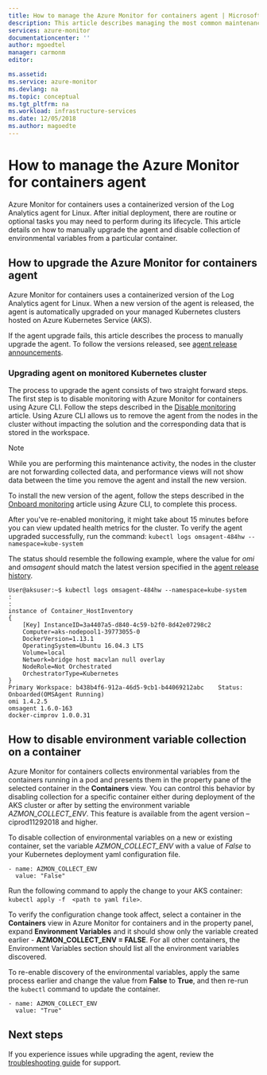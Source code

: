 ```yaml
---
title: How to manage the Azure Monitor for containers agent | Microsoft Docs
description: This article describes managing the most common maintenance tasks with the containerized Log Analytics agent used by Azure Monitor for containers.  
services: azure-monitor
documentationcenter: ''
author: mgoedtel
manager: carmonm
editor: 

ms.assetid: 
ms.service: azure-monitor
ms.devlang: na
ms.topic: conceptual
ms.tgt_pltfrm: na
ms.workload: infrastructure-services
ms.date: 12/05/2018
ms.author: magoedte
---
```


# How to manage the Azure Monitor for containers agent
Azure Monitor for containers uses a containerized version of the Log Analytics agent for Linux. After initial deployment, there are routine or optional tasks you may need to perform during its lifecycle. This article details on how to manually upgrade the agent and disable collection of environmental variables from a particular container. 

## How to upgrade the Azure Monitor for containers agent
Azure Monitor for containers uses a containerized version of the Log Analytics agent for Linux. When a new version of the agent is released, the agent is automatically upgraded on your managed Kubernetes clusters hosted on Azure Kubernetes Service (AKS).  

If the agent upgrade fails, this article describes the process to manually upgrade the agent. To follow the versions released, see [agent release announcements](https://github.com/microsoft/docker-provider/tree/ci_feature_prod).   

### Upgrading agent on monitored Kubernetes cluster
The process to upgrade the agent consists of two straight forward steps. The first step is to disable monitoring with Azure Monitor for containers using Azure CLI.  Follow the steps described in the [Disable monitoring](container-insights-optout.md?toc=%2fazure%2fmonitoring%2ftoc.json#azure-cli) article. Using Azure CLI allows us to remove the agent from the nodes in the cluster without impacting the solution and the corresponding data that is stored in the workspace. 

>[!NOTE]
>While you are performing this maintenance activity, the nodes in the cluster are not forwarding collected data, and performance views will not show data between the time you remove the agent and install the new version. 
>

To install the new version of the agent, follow the steps described in the [Onboard monitoring](container-insights-onboard.md?toc=%2fazure%2fmonitoring%2ftoc.json#enable-monitoring-using-azure-cli) article using Azure CLI, to complete this process.  

After you've re-enabled monitoring, it might take about 15 minutes before you can view  updated health metrics for the cluster. To verify the agent upgraded successfully, run the command: `kubectl logs omsagent-484hw --namespace=kube-system`

The status should resemble the following example, where the value for *omi* and *omsagent* should match the latest version specified in the [agent release history](https://github.com/microsoft/docker-provider/tree/ci_feature_prod).  

    User@aksuser:~$ kubectl logs omsagent-484hw --namespace=kube-system
	:
	:
	instance of Container_HostInventory
	{
	    [Key] InstanceID=3a4407a5-d840-4c59-b2f0-8d42e07298c2
	    Computer=aks-nodepool1-39773055-0
	    DockerVersion=1.13.1
	    OperatingSystem=Ubuntu 16.04.3 LTS
	    Volume=local
	    Network=bridge host macvlan null overlay
	    NodeRole=Not Orchestrated
	    OrchestratorType=Kubernetes
	}
	Primary Workspace: b438b4f6-912a-46d5-9cb1-b44069212abc    Status: Onboarded(OMSAgent Running)
	omi 1.4.2.5
	omsagent 1.6.0-163
	docker-cimprov 1.0.0.31

## How to disable environment variable collection on a container
Azure Monitor for containers collects environmental variables from the containers running in a pod and presents them in the property pane of the selected container in the **Containers** view. You can control this behavior by disabling collection for a specific container either during deployment of the AKS cluster or after by setting the environment variable *AZMON_COLLECT_ENV*. This feature is available from the agent version – ciprod11292018 and higher.  

To disable collection of environmental variables on a new or existing container, set the variable *AZMON_COLLECT_ENV* with a value of *False* to your Kubernetes deployment yaml configuration file.   

```  
- name: AZMON_COLLECT_ENV  
  value: "False"  
```  

Run the following command to apply the change to your AKS container: `kubectl apply -f  <path to yaml file>`.

To verify the configuration change took affect, select a container in the **Containers** view in Azure Monitor for containers and in the property panel, expand **Environment Variables** and it should show only the variable created earlier - **AZMON_COLLECT_ENV = FALSE**. For all other containers, the Environment Variables section should list all the environment variables discovered.   

To re-enable discovery of the environmental variables, apply the same process earlier and change the value from **False** to **True**, and then re-run the `kubectl` command to update the container.  

```  
- name: AZMON_COLLECT_ENV  
  value: "True"  
```  

## Next steps
If you experience issues while upgrading the agent, review the [troubleshooting guide](container-insights-troubleshoot.md) for support.